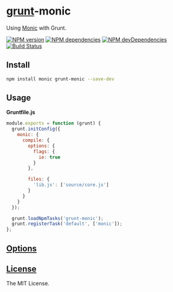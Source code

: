 [grunt](http://gruntjs.com)-monic
=================================

Using [Monic](https://github.com/MonicBuilder/Monic) with Grunt.

[![NPM version](http://img.shields.io/npm/v/grunt-monic.svg?style=flat)](http://badge.fury.io/js/grunt-monic)
[![NPM dependencies](http://img.shields.io/david/MonicBuilder/grunt-monic.svg?style=flat)](https://david-dm.org/MonicBuilder/grunt-monic)
[![NPM devDependencies](http://img.shields.io/david/dev/MonicBuilder/grunt-monic.svg?style=flat)](https://david-dm.org/MonicBuilder/grunt-monic?type=dev)
[![Build Status](http://img.shields.io/travis/MonicBuilder/grunt-monic.svg?style=flat&branch=master)](https://travis-ci.org/MonicBuilder/grunt-monic)

## Install

```bash
npm install monic grunt-monic --save-dev
```

## Usage

**Gruntfile.js**

```js
module.exports = function (grunt) {
  grunt.initConfig({
    monic: {
      compile: {
        options: {
          flags: {
            ie: true
          }
        },

        files: {
          'lib.js': ['source/core.js']
        }
      }
    }
  });

  grunt.loadNpmTasks('grunt-monic');
  grunt.registerTask('default', ['monic']);
};
```

## [Options](https://github.com/MonicBuilder/Monic#using-in-nodejs)
## [License](https://github.com/MonicBuilder/grunt-monic/blob/master/LICENSE)

The MIT License.
